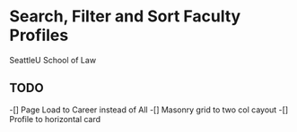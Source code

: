 # Search, Filter and Sort Faculty Profiles

SeattleU School of Law

## TODO

-[] Page Load to Career instead of All
-[] Masonry grid to two col cayout
-[] Profile to horizontal card

